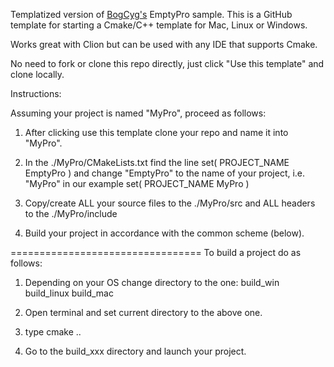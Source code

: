 
Templatized version of  [BogCyg's](https://github.com/BogCyg/BookCpp) EmptyPro sample. 
This is a GitHub template for starting a Cmake/C++ template for Mac, Linux or Windows.

Works great with Clion but can be used with any IDE that supports Cmake.

No need to fork or clone this repo directly, just click "Use this template" and clone locally. 

Instructions:
 
Assuming your project is named "MyPro", proceed as follows:

1. After clicking use this template clone your repo and name it into "MyPro".

2. In the ./MyPro/CMakeLists.txt find the line
set( PROJECT_NAME EmptyPro )
and change "EmptyPro" to the name of your project, i.e. "MyPro" in our example
set( PROJECT_NAME MyPro )

3. Copy/create ALL your source files to the ./MyPro/src
and ALL headers to the ./MyPro/include

4. Build your project in accordance with the common scheme (below).

=================================
To build a project do as follows:

1. Depending on your OS change directory to the one:
build_win
build_linux
build_mac

2. Open terminal and set current directory to the above one.

3. type 
cmake ..

4. Go to the build_xxx directory and launch your project.




